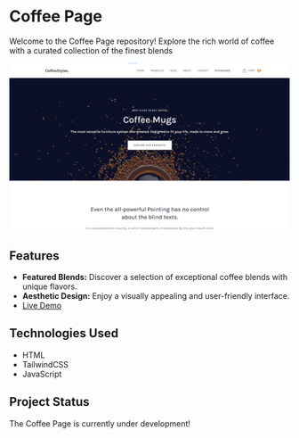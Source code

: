 # Coffee Page

Welcome to the Coffee Page repository! Explore the rich world of coffee with a curated collection of the finest blends

![Coffee Page Screenshot](public/img/demo-coffee.png)

## Features

- **Featured Blends:** Discover a selection of exceptional coffee blends with unique flavors.
- **Aesthetic Design:** Enjoy a visually appealing and user-friendly interface.
- [Live Demo](https://coffee-styles.netlify.app/)

## Technologies Used

- HTML
- TailwindCSS
- JavaScript

## Project Status

The Coffee Page is currently under development!
